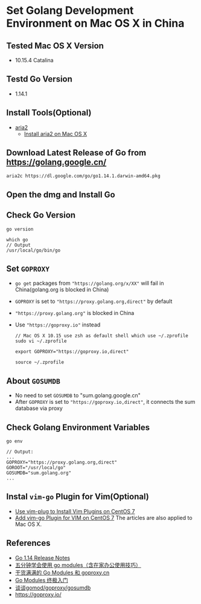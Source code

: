# Set Golang Development Environment on Mac OS X in China

## Tested Mac OS X Version
* 10.15.4 Catalina

## Testd Go Version
* 1.14.1

## Install Tools(Optional)
* [aria2](https://github.com/aria2/aria2)
  * [Install aria2 on Mac OS X](https://github.com/northbright/Notes/blob/master/aria2/install-aria2-on-mac-os-x.md)
    
## Download Latest Release of Go from <https://golang.google.cn/>
```
aria2c https://dl.google.com/go/go1.14.1.darwin-amd64.pkg
```

## Open the dmg and Install Go

## Check Go Version
```
go version
```
```
which go
// Output
/usr/local/go/bin/go
```

## Set `GOPROXY`
* `go get` packages from `"https://golang.org/x/XX"` will fail in China(golang.org is blocked in China)
* `GOPROXY` is  set to `"https://proxy.golang.org,direct"` by default
* `"https://proxy.golang.org"` is blocked in China
* Use `"https://goproxy.io"` instead

  ```
  // Mac OS X 10.15 use zsh as default shell which use ~/.zprofile
  sudo vi ~/.zprofile
  ```
  ```
  export GOPROXY="https://goproxy.io,direct"
  ```
  ```
  source ~/.zprofile
  ```

## About `GOSUMDB`
* No need to set `GOSUMDB` to "sum.golang.google.cn"
* After `GOPROXY` is set to `"https://goproxy.io,direct"`, it connects the sum database via proxy

## Check Golang Environment Variables
```
go env

// Output:
...
GOPROXY="https://proxy.golang.org,direct"
GOROOT="/usr/local/go"
GOSUMDB="sum.golang.org"
...
```

## Instal `vim-go` Plugin for Vim(Optional)
* [Use vim-plug to Install Vim Plugins on CentOS 7](https://github.com/northbright/Notes/blob/master/Linux/vim/use-vim-plug-to-install-vim-plugins.md)
* [Add vim-go Plugin for VIM on CentOS 7](https://github.com/northbright/Notes/blob/master/Golang/Editor/Add_vim-go_for_vim_on_CentOS_7.md)
The articles are also applied to Mac OS X. 

## References
* [Go 1.14 Release Notes](https://golang.google.cn/doc/go1.14)
* [五分钟学会使用 go modules（含在家办公使用技巧）](https://gocn.vip/topics/9820)
* [干货满满的 Go Modules 和 goproxy.cn](https://gocn.vip/topics/9484)
* [Go Modules 终极入门](https://gocn.vip/topics/9904)
* [谈谈gomod/goproxy/gosumdb](https://zhuanlan.zhihu.com/p/111722890)
* <https://goproxy.io/>
